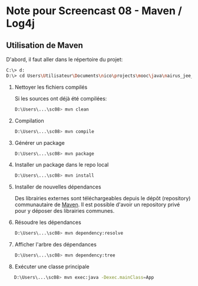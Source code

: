 # Note pour Screencast 08 - Maven / Log4j

## Utilisation de Maven

D'abord, il faut aller dans le répertoire du projet:

```bash
C:\> d:
D:\> cd Users\Utilisateur\Documents\nico\projects\mooc\java\nairus_jee_spring_2018\week3\screencast\sc08
```

1. Nettoyer les fichiers compilés

   Si les sources ont déjà été compilées:

   ```bash
   D:\Users\...\sc08> mvn clean
   ```

1. Compilation

   ```bash
   D:\Users\...\sc08> mvn compile
   ```

1. Générer un package

   ```bash
   D:\Users\...\sc08> mvn package
   ```

1. Installer un package dans le repo local

   ```bash
   D:\Users\...\sc08> mvn install
   ```

1. Installer de nouvelles dépendances

   Des librairies externes sont téléchargeables depuis le dépôt (repository) communautaire de [Maven](https://mvnrepository.com).
   Il est possible d'avoir un repository privé pour y déposer des librairies communes.

1. Résoudre les dépendances

   ```bash
   D:\Users\...\sc08> mvn dependency:resolve
   ```

1. Afficher l'arbre des dépendances

   ```bash
   D:\Users\...\sc08> mvn dependency:tree
   ```

1. Exécuter une classe principale

```bash
   D:\Users\...\sc08> mvn exec:java -Dexec.mainClass=App
```
